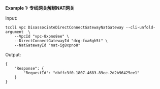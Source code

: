 **Example 1: 专线网关解绑NAT网关**



Input: 

```
tccli vpc DisassociateDirectConnectGatewayNatGateway --cli-unfold-argument  \
    --VpcId "vpc-8xpno8ee" \
    --DirectConnectGatewayId "dcg-fxa6gh5t" \
    --NatGatewayId "nat-ig8xpno8"
```

Output: 
```
{
    "Response": {
        "RequestId": "dbffc3f0-1807-4683-89ee-2d2b96425ee1"
    }
}
```


